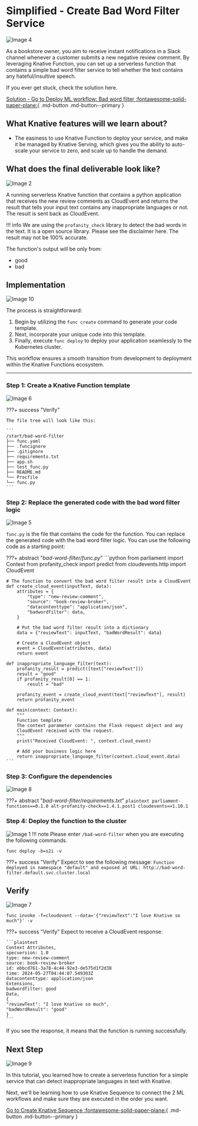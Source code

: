 # **Simplified - Create Bad Word Filter Service**

![Image 4](images/image4.png)

As a bookstore owner, you aim to receive instant notifications in a Slack channel whenever a customer submits a new negative review comment. By leveraging Knative Function, you can set up a serverless function that contains a simple bad word filter service to tell whether the text contains any hateful/insultive speech.

If you ever get stuck, check the solution here.

[Solution - Go to Deploy ML workflow: Bad word filter :fontawesome-solid-paper-plane:](../page-3/pg3-solution-badword-svc.md){ .md-button .md-button--primary }

## **What Knative features will we learn about?**

- The easiness to use Knative Function to deploy your service, and make it be managed by Knative Serving, which gives you the ability to auto-scale your service to zero, and scale up to handle the demand.

## **What does the final deliverable look like?**

![Image 2](images/image2.png)

A running serverless Knative function that contains a python application that receives the new review comments as CloudEvent and returns the result that tells your input text contains any inappropriate languages or not. The result is sent back as CloudEvent.

!!! info
    We are using the `profanity_check` library to detect the bad words in the text. It is a open source library. Please see the disclaimer here. The result may not be 100% accurate.

The function's output will be only from:

- good
- bad

## **Implementation**

![Image 10](images/image10.png)

The process is straightforward:

1. Begin by utilizing the `func create` command to generate your code template.
2. Next, incorporate your unique code into this template.
3. Finally, execute `func deploy` to deploy your application seamlessly to the Kubernetes cluster.

This workflow ensures a smooth transition from development to deployment within the Knative Functions ecosystem.

---

### **Step 1: Create a Knative Function template**

![Image 6](images/image6.png)

???+ success "Verify"

    The file tree will look like this:

    ```
    /start/bad-word-filter
    ├── func.yaml
    ├── .funcignore
    ├── .gitignore
    ├── requirements.txt
    ├── app.sh
    ├── test_func.py
    ├── README.md
    └── Procfile
    └── func.py
    ```

### **Step 2: Replace the generated code with the bad word filter logic**

![Image 5](images/image5.png)

`func.py` is the file that contains the code for the function. You can replace the generated code with the bad word filter logic. You can use the following code as a starting point:

???+ abstract "_bad-word-filter/func.py_"
    ```python
    from parliament import Context
    from profanity_check import predict
    from cloudevents.http import CloudEvent

    # The function to convert the bad word filter result into a CloudEvent
    def create_cloud_event(inputText, data):
        attributes = {
            "type": "new-review-comment",
            "source": "book-review-broker",
            "datacontenttype": "application/json",
            "badwordfilter": data,
        }

        # Put the bad word filter result into a dictionary
        data = {"reviewText": inputText, "badWordResult": data}

        # Create a CloudEvent object
        event = CloudEvent(attributes, data)
        return event

    def inappropriate_language_filter(text):
        profanity_result = predict([text["reviewText"]])
        result = "good"
        if profanity_result[0] == 1:
            result = "bad"
        
        profanity_event = create_cloud_event(text["reviewText"], result)
        return profanity_event

    def main(context: Context):
        """
        Function template
        The context parameter contains the Flask request object and any
        CloudEvent received with the request.
        """
        print("Received CloudEvent: ", context.cloud_event)

        # Add your business logic here
        return inappropriate_language_filter(context.cloud_event.data)
    ```

### **Step 3: Configure the dependencies**

![Image 8](images/image8.png)

???+ abstract "_bad-word-filter/requirements.txt_"
    ```plaintext
    parliament-functions==0.1.0
    alt-profanity-check==1.4.1.post1
    cloudevents==1.10.1
    ```

### **Step 4: Deploy the function to the cluster**

![Image 1](images/image1.png)
!!! note
    Please enter `/bad-word-filter` when you are executing the following commands.

```plaintext
func deploy -b=s2i -v
```
???+ success "Verify"
    Expect to see the following message:
    ```
    Function deployed in namespace "default" and exposed at URL:
    http://bad-word-filter.default.svc.cluster.local
    ```

## **Verify**

![Image 7](images/image7.png)

```plaintext
func invoke -f=cloudevent --data='{"reviewText":"I love Knative so much"}' -v
```

???+ success "Verify"
    Expect to receive a CloudEvent response:

    ```plaintext
    Context Attributes,
    specversion: 1.0
    type: new-review-comment
    source: book-review-broker
    id: ebbcd761-3a78-4c44-92e3-de575d1f2d38
    time: 2024-05-27T04:44:07.549303Z
    datacontenttype: application/json
    Extensions,
    badwordfilter: good
    Data,
    {
    "reviewText": "I love Knative so much",
    "badWordResult": "good"
    }
    ```

If you see the response, it means that the function is running successfully.

## **Next Step**

![Image 9](images/image9.png)

In this tutorial, you learned how to create a serverless function for a simple service that can detect inappropriate languages in text with Knative. 

Next, we'll be learning how to use Knative Sequence to connect the 2 ML workflows and make sure they are executed in the order you want. 

[Go to Create Knative Sequence :fontawesome-solid-paper-plane:](../page-4/pg4-sequence.md){ .md-button .md-button--primary }